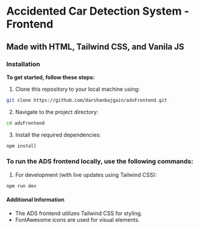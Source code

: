 # Accidented Car Detection System - Frontend

## Made with HTML, Tailwind CSS, and Vanila JS

### Installation

**To get started, follow these steps:**

1. Clone this repository to your local machine using:

```bash
git clone https://github.com/darshanbajgain/adsFrontend.git
```
2. Navigate to the project directory:

```bash
cd adsFrontend
```

3. Install the required dependencies:

```bash
npm install
```

### To run the ADS frontend locally, use the following commands:

1. For development (with live updates using Tailwind CSS):

```bash
npm run dev
```
#### Additional Information
- The ADS frontend utilizes Tailwind CSS for styling.
- FontAwesome icons are used for visual elements.
